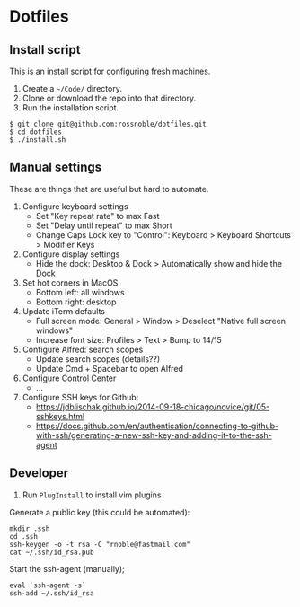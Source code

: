 # Dotfiles

## Install script

This is an install script for configuring fresh machines.

1. Create a `~/Code/` directory.
2. Clone or download the repo into that directory. 
3. Run the installation script.

```
$ git clone git@github.com:rossnoble/dotfiles.git
$ cd dotfiles
$ ./install.sh
```

## Manual settings

These are things that are useful but hard to automate.

1. Configure keyboard settings
   - Set "Key repeat rate" to max Fast
   - Set "Delay until repeat" to max Short
   - Change Caps Lock key to "Control": Keyboard > Keyboard Shortcuts > Modifier Keys
2. Configure display settings
   - Hide the dock: Desktop & Dock > Automatically show and hide the Dock
3. Set hot corners in MacOS
   - Bottom left: all windows
   - Bottom right: desktop
4. Update iTerm defaults
   - Full screen mode: General > Window > Deselect "Native full screen windows"
   - Increase font size: Profiles > Text > Bump to 14/15
5. Configure Alfred: search scopes
   - Update search scopes (details??)
   - Update Cmd + Spacebar to open Alfred
6. Configure Control Center
   - ...
7. Configure SSH keys for Github:
   - https://jdblischak.github.io/2014-09-18-chicago/novice/git/05-sshkeys.html
   - https://docs.github.com/en/authentication/connecting-to-github-with-ssh/generating-a-new-ssh-key-and-adding-it-to-the-ssh-agent

## Developer

1. Run `PlugInstall` to install vim plugins

Generate a public key (this could be automated):
```
mkdir .ssh
cd .ssh
ssh-keygen -o -t rsa -C "rnoble@fastmail.com"
cat ~/.ssh/id_rsa.pub
```

Start the ssh-agent (manually);
```
eval `ssh-agent -s`
ssh-add ~/.ssh/id_rsa
```
